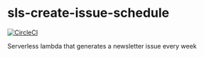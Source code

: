 # sls-create-issue-schedule

[![CircleCI](https://circleci.com/gh/FullStackBulletin/sls-create-newsletter-issue.svg?style=shield)](https://circleci.com/gh/FullStackBulletin/sls-create-newsletter-issue)

Serverless lambda that generates a newsletter issue every week
